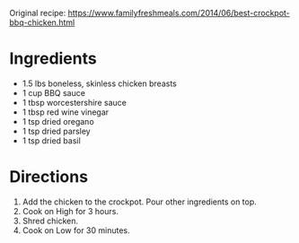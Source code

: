 Original recipe: https://www.familyfreshmeals.com/2014/06/best-crockpot-bbq-chicken.html

# Ingredients

- 1.5 lbs boneless, skinless chicken breasts
- 1 cup BBQ sauce
- 1 tbsp worcestershire sauce
- 1 tbsp red wine vinegar
- 1 tsp dried oregano
- 1 tsp dried parsley
- 1 tsp dried basil

# Directions

1. Add the chicken to the crockpot. Pour other ingredients on top.
1. Cook on High for 3 hours.
1. Shred chicken.
1. Cook on Low for 30 minutes.
